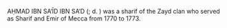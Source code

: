AḤMAD IBN SA‘ĪD IBN SA‘D (; d. ) was a sharif of the Zayd clan who served as Sharif and Emir of Mecca from 1770 to 1773.
